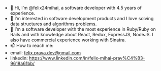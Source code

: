 - 👋 Hi, I’m @felix24mihai, a software developer with 4.5 years of experience.
- 👀 I’m interested in software development products and I love solving data structures and algorithms problems.
- 🌱 I’m a software developer with the most experience in Ruby/Ruby on Rails and with knowledge about React, Redux, ExpressJS, NodeJS. I also have commercial experience working with Sinatra.
- 📫 How to reach me:
- email: felix.prava.dev@gmail.com
- linkedin: https://www.linkedin.com/in/felix-mihai-prav%C4%83-9618a61bb/

<!---
felix24mihai/felix24mihai is a ✨ special ✨ repository because its `README.md` (this file) appears on your GitHub profile.
You can click the Preview link to take a look at your changes.
--->
